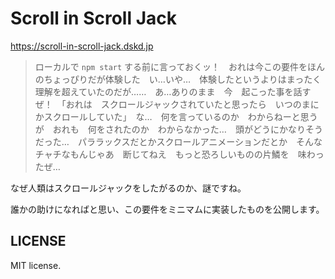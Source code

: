 # Scroll in Scroll Jack

https://scroll-in-scroll-jack.dskd.jp

> ローカルで `npm start` する前に言っておくッ！　おれは今この要件をほんのちょっぴりだが体験した　い…いや…　体験したというよりはまったく理解を超えていたのだが……　あ…ありのまま　今　起こった事を話すぜ！　「おれは　スクロールジャックされていたと思ったら　いつのまにかスクロールしていた」　な…　何を言っているのか　わからねーと思うが　おれも　何をされたのか　わからなかった…　頭がどうにかなりそうだった…　パララックスだとかスクロールアニメーションだとか　そんなチャチなもんじゃあ　断じてねえ　もっと恐ろしいものの片鱗を　味わったぜ…

なぜ人類はスクロールジャックをしたがるのか、謎ですね。

誰かの助けになればと思い、この要件をミニマムに実装したものを公開します。

## LICENSE

MIT license.
